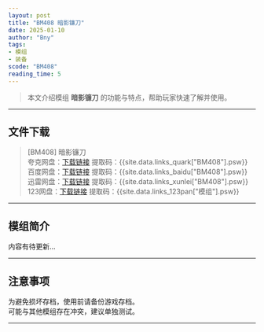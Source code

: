 ```yaml
---
layout: post
title: "BM408 暗影镰刀"
date: 2025-01-10
author: "Bny"
tags: 
- 模组
- 装备
scode: "BM408"
reading_time: 5
---
```


> 本文介绍模组 **暗影镰刀** 的功能与特点，帮助玩家快速了解并使用。

---

## 文件下载

> [BM408] 暗影镰刀  
夸克网盘：[下载链接]({{site.data.links_quark["BM408"].url}}) 提取码：{{site.data.links_quark["BM408"].psw}}  
百度网盘：[下载链接]({{site.data.links_baidu["BM408"].url}}) 提取码：{{site.data.links_baidu["BM408"].psw}}  
迅雷网盘：[下载链接]({{site.data.links_xunlei["BM408"].url}}) 提取码：{{site.data.links_xunlei["BM408"].psw}}  
123网盘：[下载链接]({{site.data.links_123pan["模组"].url}}) 提取码：{{site.data.links_123pan["模组"].psw}}  

---

## 模组简介

>  
内容有待更新...  

---

## 注意事项

>  
为避免损坏存档，使用前请备份游戏存档。  
可能与其他模组存在冲突，建议单独测试。  

---

